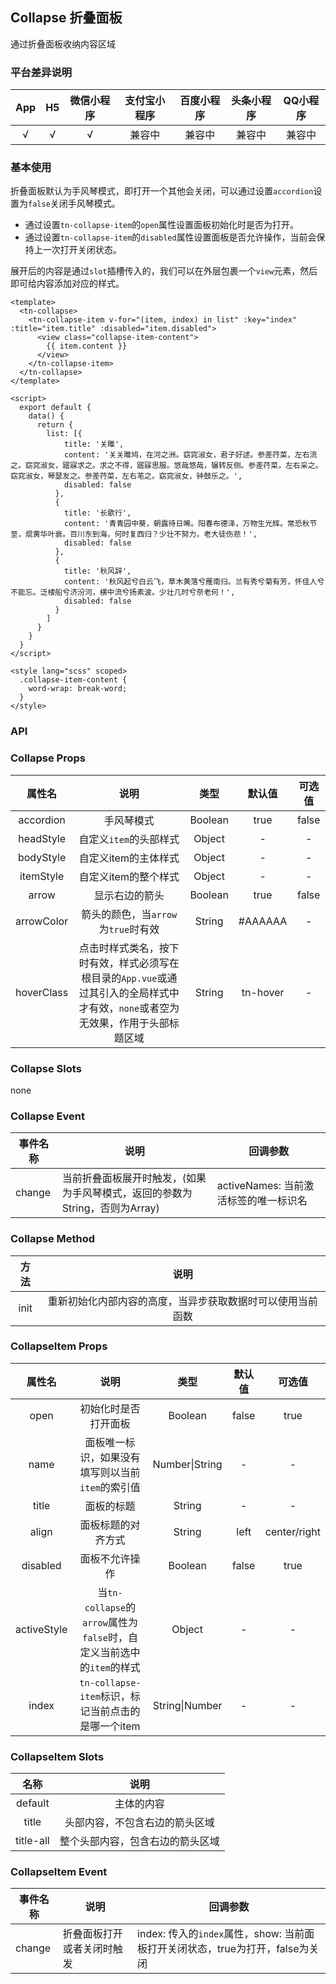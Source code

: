## Collapse 折叠面板 <to-api/>

<demo-model url="/componentsPage/collapse/collapse"></demo-model>

通过折叠面板收纳内容区域

### 平台差异说明

| App | H5 | 微信小程序 | 支付宝小程序 | 百度小程序 | 头条小程序 | QQ小程序 |
|:---:|:--:|:-----:|:------:|:-----:|:-----:|:-----:|
|  √  | √  |   √   |  兼容中   |  兼容中  |  兼容中  |  兼容中  |



### 基本使用

折叠面板默认为手风琴模式，即打开一个其他会关闭，可以通过设置`accordion`设置为`false`关闭手风琴模式。

- 通过设置`tn-collapse-item`的`open`属性设置面板初始化时是否为打开。
- 通过设置`tn-collapse-item`的`disabled`属性设置面板是否允许操作，当前会保持上一次打开关闭状态。

展开后的内容是通过`slot`插槽传入的，我们可以在外层包裹一个`view`元素，然后即可给内容添加对应的样式。

```vue
<template>
  <tn-collapse>
    <tn-collapse-item v-for="(item, index) in list" :key="index" :title="item.title" :disabled="item.disabled">
      <view class="collapse-item-content">
        {{ item.content }}
      </view>
    </tn-collapse-item>
  </tn-collapse>
</template>

<script>
  export default {
    data() {
      return {
        list: [{
            title: '关雎',
            content: '关关雎鸠，在河之洲。窈窕淑女，君子好逑。参差荇菜，左右流之。窈窕淑女，寤寐求之。求之不得，寤寐思服。悠哉悠哉，辗转反侧。参差荇菜，左右采之。窈窕淑女，琴瑟友之。参差荇菜，左右芼之。窈窕淑女，钟鼓乐之。',
            disabled: false
          },
          {
            title: '长歌行',
            content: '青青园中葵，朝露待日晞。阳春布德泽，万物生光辉。常恐秋节至，焜黄华叶衰。百川东到海，何时复西归？少壮不努力，老大徒伤悲！',
            disabled: false
          },
          {
            title: '秋风辞',
            content: '秋风起兮白云飞，草木黄落兮雁南归。兰有秀兮菊有芳，怀佳人兮不能忘。泛楼船兮济汾河，横中流兮扬素波。少壮几时兮奈老何！',
            disabled: false
          }
        ]
      }
    }
  }
</script>

<style lang="scss" scoped>
  .collapse-item-content {
    word-wrap: break-word;
  }
</style>
```



### API

### Collapse Props

|    属性名     |                                    说明                                    |   类型    |   默认值    |  可选值  |
|:----------:|:------------------------------------------------------------------------:|:-------:|:--------:|:-----:|
| accordion  |                                  手风琴模式                                   | Boolean |   true   | false |
| headStyle  |                              自定义`item`的头部样式                              | Object  |    -     |   -   |
| bodyStyle  |                               自定义item的主体样式                               | Object  |    -     |   -   |
| itemStyle  |                               自定义item的整个样式                               | Object  |    -     |   -   |
|   arrow    |                                 显示右边的箭头                                  | Boolean |   true   | false |
| arrowColor |                         箭头的颜色，当`arrow`为`true`时有效                         | String  | #AAAAAA  |   -   |
| hoverClass | 点击时样式类名，按下时有效，样式必须写在根目录的`App.vue`或通过其引入的全局样式中才有效，`none`或者空为无效果，作用于头部标题区域 | String  | tn-hover |   -   |



### Collapse Slots

none



### Collapse Event

| 事件名称   | 说明                                           | 回调参数                      |
|--------|----------------------------------------------|---------------------------|
| change | 当前折叠面板展开时触发，(如果为手风琴模式，返回的参数为String，否则为Array) | activeNames: 当前激活标签的唯一标识名 |



### Collapse Method

|  方法  |              说明               |
|:----:|:-----------------------------:|
| init | 重新初始化内部内容的高度，当异步获取数据时可以使用当前函数 |



### CollapseItem Props

|     属性名     |                         说明                          |       类型       |  默认值  |     可选值      |
|:-----------:|:---------------------------------------------------:|:--------------:|:-----:|:------------:|
|    open     |                     初始化时是否打开面板                      |    Boolean     | false |     true     |
|    name     |             面板唯一标识，如果没有填写则以当前`item`的索引值             | Number\|String |   -   |      -       |
|    title    |                        面板的标题                        |     String     |   -   |      -       |
|    align    |                      面板标题的对齐方式                      |     String     | left  | center/right |
|  disabled   |                       面板不允许操作                       |    Boolean     | false |     true     |
| activeStyle | 当`tn-collapse`的`arrow`属性为`false`时，自定义当前选中的`item`的样式 |     Object     |   -   |      -       |
|    index    |        `tn-collapse-item`标识，标记当前点击的是哪一个item         | String\|Number |   -   |      -       |



### CollapseItem Slots

|    名称     |        说明        |
|:---------:|:----------------:|
|  default  |      主体的内容       |
|   title   | 头部内容，不包含右边的箭头区域  |
| title-all | 整个头部内容，包含右边的箭头区域 |



### CollapseItem Event

| 事件名称   | 说明            | 回调参数                                                  |
|--------|---------------|-------------------------------------------------------|
| change | 折叠面板打开或者关闭时触发 | index: 传入的`index`属性，show: 当前面板打开关闭状态，true为打开，false为关闭 |
